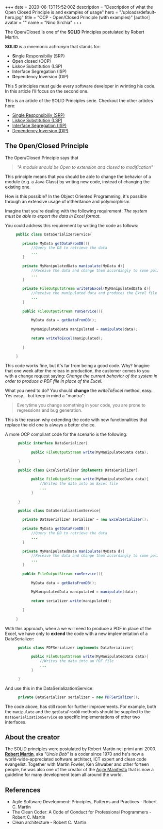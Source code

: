 +++
date = 2020-08-13T15:52:00Z
description = "Description of what the Open Closed Principle is and examples of usage"
hero = "/uploads/default-hero.jpg"
title = "OCP - Open/Closed Principle (with examples)"
[author]
avatar = ""
name = "Nino Sirchia"
+++

The Open/Closed is one of the **SOLID** Principles postulated by Robert Martin.

**SOLID** is a mnemonic achronym that stands for:

- **S**ingle Responsibiliy (SRP)
- **O**pen closed (OCP)
- **L**iskov Substitution (LSP)
- **I**nterface Segregation (ISP)
- **D**ependency Inversion (DIP)

This 5 principles must guide every software developer in wrinting his code. In this article I'll focus on the second one.

This is an article of the SOLID Principles serie. Checkout the other articles here:

- [Single Responsibiliy (SRP)](/programming/solid/2020/08/12/solid-srp.html)
- [Liskov Substitution (LSP)](/programming/solid/2020/08/14/solid-lsp.html)
- [Interface Segregation (ISP)](/programming/solid/2020/08/18/solid-isp.html)
- [Dependency Inversion (DIP)](/posts/solid-principles/dip-depencency-inversion-principle-with-examples)

## The Open/Closed Principle

The Open/Closed Principle says that 

> _"A module should be Open to extension and closed to modification"_

This principle means that you should be able to change the behavior of a module (e.g. a Java Class) by writing new code, instead of changing the existing one.

How is this possible? In the Object Oriented Programming, it's possible through an extensive usage of intheritance and polymorphism.

Imagine that you're dealing with the following requirement: _The system must be able to export the data in Excel format_.

You could address this requirement by writing the code as follows:

```java
     public class DataSerializerService{
		
		private MyData getDataFromDB(){
			//Query the DB to retrieve the data
			...
		}
		
		private MyManipulatedData manipulate(MyData d){
			//Receive the data and change them accordingly to some policy
			...
		}
		
		private FileOutputStream writeToExcel(MyManipulatedData d){
			//Receive the manipulated data and produces the Excel file
			...
		}
		
		public FileOutputStream runService(){
			
			MyData data = getDataFromDB();
			
			MyManipulatedData manipulated = manipulate(data);
			
			return writeToExcel(manipulated);
			
		}
		
	 }
```

This code works fine, but it's far from being a good code. Why? Imagine that one week after the releas in production, the customer comes to you
with a change request saying: _Change the current behavior of the system in order to produce a PDF file in place of the Excel._

What you need to do? You should **change** the _writeToExcel_ method, easy.  Yes easy... but keep in mind a "mantra": 

> Everytime you change something in your code, you are prone to regressions and bug generation.

This is the reason why extending the code with new functionalities that replace the old one is always a better choice.

A more OCP compliant code for the scenario is the following:

```java
	  public interface DataSerializer{
			
			public FileOutputStream write(MyManipulatedData data);
			
	  }

	  public class ExcelSerializer implements DataSerializer{
			
			public FileOutputStream write(MyManipulatedData data){
				//Writes the data into an Excel file
				...
			}
			
	  }

	  public class DataSerializationService{
	  
		private DataSerializer serializer = new ExcelSerializer();
		
		private MyData getDataFromDB(){
			//Query the DB to retrieve the data
			...
		}
		
		private MyManipulatedData manipulate(MyData d){
			//Receive the data and change them accordingly to some policy
			...
		}
		
		public FileOutputStream runService(){
			
			MyData data = getDataFromDB();
			
			MyManipulatedData manipulated = manipulate(data);
			
			return serializer.write(manipulated);
			
		}
		
	 }
```
	  
With this approach, when a we will need to produce a PDF in place of the Excel, we have only to **extend** the code with a new implementation of a DataSerializer:

```java
	  public class PDFSerializer implements DataSerializer{
			
			public FileOutputStream write(MyManipulatedData data){
				//Writes the data into an PDF file
				...
			}

	  }
```

And use this in the DataSerializationService:

```java
	  private DataSerializer serializer = new PDFSerializer();
```

The code above, has still room for further improvements. For example, both the `manipulate` and the `getDataFromDB` methods should be supplied to the
`DataSerializationService` as specific implementations of other two interfaces.


## About the creator

The SOLID principles were postulated by Robert Martin nei primi anni 2000.
[**Robert Martin**](https://en.wikipedia.org/wiki/Robert_C._Martin), aka _"Uncle Bob"_ is a coder since 1970 and he's now a world-wide-appreciated software architect, ICT expert and clean code evangelist.
Together with Martin Fowler, Ken Shwaber and other forteen people, he was also one of the creator of the [Agile Manifesto](https://agilemanifesto.org/) that is now a guideline for many development team all around the world.


## References

- Agile Software Development: Principles, Patterns and Practices - Robert C. Martin
- The Clean Coder: A Code of Conduct for Professional Programmers - Robert C. Martin
- Clean architecture - Robert C. Martin
